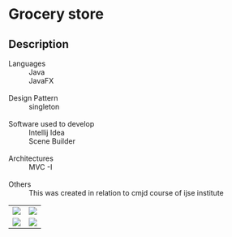 <head>

<h1> Grocery store </h1>

<h2>Description</h2>

<dl>
<dt> Languages</dt>

<dd> Java </dd>
<dd>JavaFX </dd>
      <br/>

<dt>  Design Pattern</dt>
      
<dd>  singleton </dd>
      <br/>
      
<dt>  Software used to develop</dt>

<dd> Intellij Idea </dd>
 <dd> Scene Builder </dd>
      <br/>

<dt>  Architectures</dt>

<dd>  MVC -I </dd>
      <br/>

<dt>  Others</dt>

<dd> This was created in relation to cmjd course of ijse institute </dd>
</dl>
      
<table style="width:100%">

  <tr>
    <td><img src ="(https://user-images.githubusercontent.com/86566770/206307092-c736bd85-61dd-41e2-9eec-49b41309ecc1.png"> </td>
    <td><img src="https://user-images.githubusercontent.com/86566770/206307087-a4d31bc0-5c09-4998-b422-b984ad07e764.png"></td>
    
  </tr>
  <tr>
    <td> <img src="https://user-images.githubusercontent.com/86566770/206307075-6c80df22-308f-4462-9c58-14581dbd65ad.png"> </td>
    <td>  <img src="https://user-images.githubusercontent.com/86566770/206307084-073c9a6c-71a9-44c3-ab3d-75d076f84e61.png">  </td>
  
  </tr>
</table>
      

      

      

      


